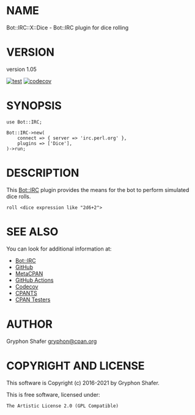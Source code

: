 # NAME

Bot::IRC::X::Dice - Bot::IRC plugin for dice rolling

# VERSION

version 1.05

[![test](https://github.com/gryphonshafer/Bot-IRC-X-Dice/workflows/test/badge.svg)](https://github.com/gryphonshafer/Bot-IRC-X-Dice/actions?query=workflow%3Atest)
[![codecov](https://codecov.io/gh/gryphonshafer/Bot-IRC-X-Dice/graph/badge.svg)](https://codecov.io/gh/gryphonshafer/Bot-IRC-X-Dice)

# SYNOPSIS

    use Bot::IRC;

    Bot::IRC->new(
        connect => { server => 'irc.perl.org' },
        plugins => ['Dice'],
    )->run;

# DESCRIPTION

This [Bot::IRC](https://metacpan.org/pod/Bot%3A%3AIRC) plugin provides the means for the bot to perform simulated
dice rolls.

    roll <dice expression like "2d6+2">

# SEE ALSO

You can look for additional information at:

- [Bot::IRC](https://metacpan.org/pod/Bot%3A%3AIRC)
- [GitHub](https://github.com/gryphonshafer/Bot-IRC-X-Dice)
- [MetaCPAN](https://metacpan.org/pod/Bot::IRC::X::Dice)
- [GitHub Actions](https://github.com/gryphonshafer/Bot-IRC-X-Dice/actions)
- [Codecov](https://codecov.io/gh/gryphonshafer/Bot-IRC-X-Dice)
- [CPANTS](http://cpants.cpanauthors.org/dist/Bot-IRC-X-Dice)
- [CPAN Testers](http://www.cpantesters.org/distro/T/Bot-IRC-X-Dice.html)

# AUTHOR

Gryphon Shafer <gryphon@cpan.org>

# COPYRIGHT AND LICENSE

This software is Copyright (c) 2016-2021 by Gryphon Shafer.

This is free software, licensed under:

    The Artistic License 2.0 (GPL Compatible)
